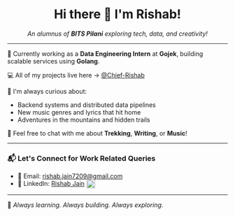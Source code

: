 <h1 align="center">Hi there 👋 I'm Rishab!</h1>

<p align="center">
  <em>An alumnus of <strong>BITS Pilani</strong> exploring tech, data, and creativity!</em>
</p>

---

🚀 Currently working as a **Data Engineering Intern** at **Gojek**, building scalable services using **Golang**.

💻 All of my projects live here → [@Chief-Rishab](https://github.com/Chief-Rishab)

🧠 I'm always curious about:
- Backend systems and distributed data pipelines  
- New music genres and lyrics that hit home  
- Adventures in the mountains and hidden trails  

💬 Feel free to chat with me about **Trekking**, **Writing**, or **Music**!

---

### 📬 Let's Connect for Work Related Queries

- 📧 Email: [rishab.jain7209@gmail.com](mailto:rishab.jain7209@gmail.com)
- 💼 LinkedIn: [Rishab Jain](https://www.linkedin.com/in/rishab-jain-b9701b194/) <img src="https://img.icons8.com/color/48/000000/linkedin.png" width="20" style="vertical-align: middle;"/>

<!-- You can optionally include the gif back if desired
<img align="right" height="225" src="004b173f6e3d6843df10114e087f30a8.gif">
-->

---

🌟 *Always learning. Always building. Always exploring.*

